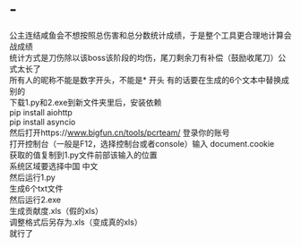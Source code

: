 # -
公主连结咸鱼会不想按照总伤害和总分数统计成绩，于是整个工具更合理地计算会战成绩<br>
统计方式是刀伤除以该boss该阶段的均伤，尾刀剩余刀有补偿（鼓励收尾刀）公式太长了<br>
所有人的昵称不能是数字开头，不能是* 开头 有的话要在生成的6个文本中替换成别的<br>
下载1.py和2.exe到新文件夹里后，安装依赖<br>
pip install aiohttp<br>
pip install asyncio<br>
然后打开https://www.bigfun.cn/tools/pcrteam/ 登录你的账号<br>
打开控制台（一般是F12，选择控制台或者console）输入 document.cookie<br>
获取的值复制到1.py文件前部该输入的位置<br>
系统区域要选择中国 中文<br>
然后运行1.py<br>
生成6个txt文件<br>
然后运行2.exe <br>
生成贡献度.xls（假的xls）<br>
调整格式后另存为.xls（变成真的xls）<br>
就行了<br>
